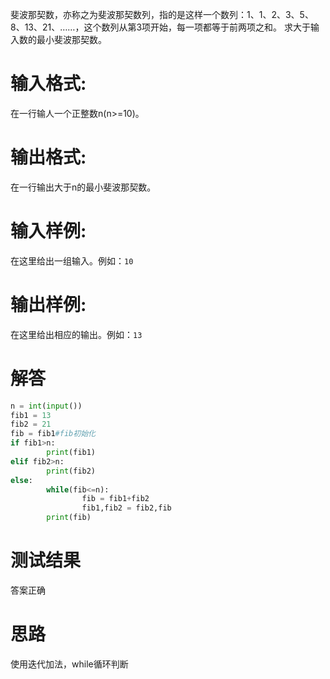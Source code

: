 斐波那契数，亦称之为斐波那契数列，指的是这样一个数列：1、1、2、3、5、8、13、21、……，这个数列从第3项开始，每一项都等于前两项之和。
求大于输入数的最小斐波那契数。
# 输入格式:
在一行输人一个正整数n(n>=10)。
# 输出格式:
在一行输出大于n的最小斐波那契数。
# 输入样例:
在这里给出一组输入。例如：`10`
# 输出样例:
在这里给出相应的输出。例如：`13`
# 解答
```python
n = int(input())
fib1 = 13
fib2 = 21
fib = fib1#fib初始化
if fib1>n:
        print(fib1)
elif fib2>n:
        print(fib2)
else:
        while(fib<=n):
                fib = fib1+fib2
                fib1,fib2 = fib2,fib
        print(fib)
```
# 测试结果
答案正确
# 思路
使用迭代加法，while循环判断
